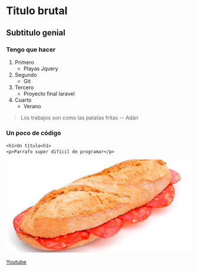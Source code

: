 # Titulo brutal
## Subtitulo genial

### Tengo que hacer
1. Primero
    - Playas Jquery
2. Segundo
    - Git
3. Tercero 
    - Proyecto final laravel
4. Cuarto
    - Verano

> Los trabajos son como las patatas fritas 
-- Adán

### Un poco de código
~~~
<h1>Un título<h1>
<p>Parrafo super difícil de programar</p>
~~~

![Typical spanish bocadillo de chorizo](bocata.jpeg)

[Youtube][Vamos a youtube]

[Vamos a youtube]: https://youtu.be/dQw4w9WgXcQ

<!-- [Mi otra página][Pagina 2]

[Pagina 2]: https://a19adancc.github.io/ -->